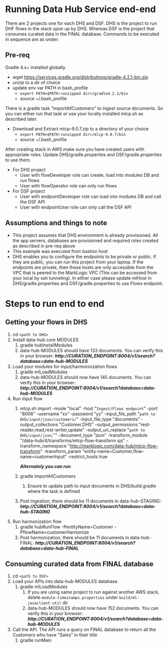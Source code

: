 # Running Data Hub Service end-end #

There are 2 projects one for each DHS and DSF. DHS is the project to run DHF flows in the stack spun up by DHS. Whereas DSF is the project that consumes curated data in the FINAL database. Commands to be executed in sequence are as under:

## Pre-req ##
Gradle 4.x+ installed globally.
* wget https://services.gradle.org/distributions/gradle-4.2.1-bin.zip
* unzip to a dir of choice
* update env var PATH in bash_profile
  * `export PATH=$PATH:<unzipped dir>/gradle4.2.1/bin`
  * source ~/.bash_profile

There is a gradle task “importAllCustomers” to ingest source documents. So you can either run that task or use your locally installed mlcp.sh as described later.
* Download and Extract mlcp-9.0.7.zip to a directory of your choice
  * `export PATH=$PATH:<unzipped dir>/mlcp-9.0.7/bin`
  * source ~/.bash_profile


After creating stack in AWS make sure you have created users with appropriate roles. Update DHS/gradle.properties and DSF/gradle.properties to use them.

* For DHS project
  * User with flowDeveloper role can create, load into modules DB and run flows
  * User with flowOperator role can only run flows
* For DSF project
  * User with endpointDeveloper role can load into modules DB and call the DSF API
  * User with endpointUser role can only call the DSF API


## Assumptions and things to note ##
* This project assumes that DHS environment is already provisioned. All the app servers, databases are provisioned and required roles created as described in pre-req above
* This example was executed from bastion host
* DHS enables you to configure the endpoints to be private or public. If they are public, you can run this project from your laptop. If the endpoints are private, then these hosts are only accessible from the VPC that is peered to the MarkLogic VPC (This can be accessed from your local by ssh tunneling). In either case please update mlHost in DHS/gradle.properties and DSF/gradle.properties to use Flows endpoint.


# Steps to run end to end #

## Getting your flows in DHS ##
1. cd `<path to DHS>`
2. Install data-hub core MODULES
    1. gradle hubInstallModules
    2. data-hub-MODULES should have 133 documents. You can verify this in your browser:
        ___http://CURATION_ENDPOINT:8004/v1/search?database=data-hub-MODULES___
3. Load your modules for input/harmoninzation flows
    1. gradle mlLoadModules
    2. data-hub-MODULES should now have 145 documents. You can verify this in your browser:
        ___http://CURATION_ENDPOINT:8004/v1/search?database=data-hub-MODULES___
4. Run input flow
    1. mlcp.sh import -mode "local" -host "`Ingest/Flows endpoint`" -port "8006" -username "xx" -password "yy" -input_file_path "`path to DHS/input/json/customers/`" -input_file_type "documents" -output_collections "Customer,DHS" -output_permissions "rest-reader,read,rest-writer,update" -output_uri_replace "`path to DHS/input/json`,''" -document_type "json" -transform_module "/data-hub/4/transforms/mlcp-flow-transform.sjs" -transform_namespace "http://marklogic.com/data-hub/mlcp-flow-transform" -transform_param "entity-name=Customer,flow-name=customerInput" -restrict_hosts true
  
        ___Alternately you can run___
  
    2. gradle importAllCustomers
        1. Ensure to update path to input documents in DHS/build.gradle where the task is defined
    3. Post ingestion, there should be 11 documents in data-hub-STAGING:
        ___http://CURATION_ENDPOINT:8004/v1/search?database=data-hub-STAGING___
5. Run harmonization flow
    1. gradle hubRunFlow -PentityName=Customer -PflowName=customerHarmonize
    2. Post harmonization, there should be 11 documents in data-hub-FINAL:
        ___http://CURATION_ENDPOINT:8004/v1/search?database=data-hub-FINAL___

## Consuming curated data from FINAL database ##
1. cd `<path to DSF>`
2. Load your APIs into data-hub-MODULES database
    1. gradle mlLoadModules
        1. If you are using same project to run against another AWS stack, delete `module-timestamps.properties` under `build/ml-javaclient-util` dir
        2. data-hub-MODULES should now have 152 documents. You can verify this in your browser:
            ___http://CURATION_ENDPOINT:8004/v1/search?database=data-hub-MODULES___
3. Call the API. The API runs a query on FINAL database to return all the Customers who have "Sales" in their title
    1. gradle runMain


